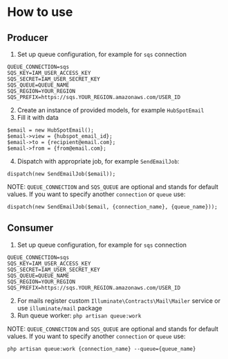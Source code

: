 # How to use

## Producer

1. Set up queue configuration, for example for `sqs` connection
```
QUEUE_CONNECTION=sqs
SQS_KEY=IAM_USER_ACCESS_KEY
SQS_SECRET=IAM_USER_SECRET_KEY
SQS_QUEUE=QUEUE_NAME
SQS_REGION=YOUR_REGION
SQS_PREFIX=https://sqs.YOUR_REGION.amazonaws.com/USER_ID
```
2. Create an instance of provided models, for example `HubSpotEmail`
3. Fill it with data
```
$email = new HubSpotEmail();
$email->view = {hubspot_email_id};
$email->to = {recipient@email.com};
$email->from = {from@email.com};
```
4. Dispatch with appropriate job, for example `SendEmailJob`:
```
dispatch(new SendEmailJob($email));
```

NOTE: `QUEUE_CONNECTION` and `SQS_QUEUE` are optional and stands for default values.
If you want to specify another `connection` or `queue` use:
```
dispatch(new SendEmailJob($email, {connection_name}, {queue_name}));
```

## Consumer

1. Set up queue configuration, for example for `sqs` connection
```
QUEUE_CONNECTION=sqs
SQS_KEY=IAM_USER_ACCESS_KEY
SQS_SECRET=IAM_USER_SECRET_KEY
SQS_QUEUE=QUEUE_NAME
SQS_REGION=YOUR_REGION
SQS_PREFIX=https://sqs.YOUR_REGION.amazonaws.com/USER_ID
```
2. For mails register custom `Illuminate\Contracts\Mail\Mailer` service or use `illuminate/mail` package
3. Run queue worker: `php artisan queue:work`


NOTE: `QUEUE_CONNECTION` and `SQS_QUEUE` are optional and stands for default values.
If you want to specify another `connection` or `queue` use:
```
php artisan queue:work {connection_name} --queue={queue_name}
```